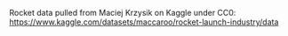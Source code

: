 Rocket data pulled from Maciej Krzysik on Kaggle under CC0: https://www.kaggle.com/datasets/maccaroo/rocket-launch-industry/data
